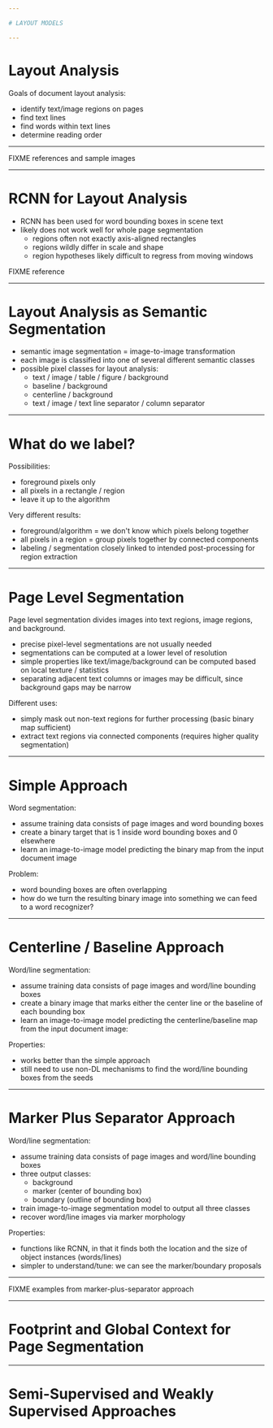 ```yaml
---

# LAYOUT MODELS

---
```


# Layout Analysis

Goals of document layout analysis:

- identify text/image regions on pages
- find text lines
- find words within text lines
- determine reading order

---

FIXME references and sample images

---

# RCNN for Layout Analysis

- RCNN has been used for word bounding boxes in scene text
- likely does not work well for whole page segmentation
  - regions often not exactly axis-aligned rectangles
  - regions wildly differ in scale and shape
  - region hypotheses likely difficult to regress from moving windows

FIXME reference

---

# Layout Analysis as Semantic Segmentation

- semantic image segmentation = image-to-image transformation
- each image is classified into one of several different semantic classes
- possible pixel classes for layout analysis:
  - text / image / table / figure / background
  - baseline / background
  - centerline / background
  - text / image / text line separator / column separator

---

# What do we label?

Possibilities:

- foreground pixels only
- all pixels in a rectangle / region
- leave it up to the algorithm

Very different results:

- foreground/algorithm = we don't know which pixels belong together
- all pixels in a region = group pixels together by connected components
- labeling / segmentation closely linked to intended post-processing for region extraction

---

# Page Level Segmentation

Page level segmentation divides images into text regions, image regions, and background.

- precise pixel-level segmentations are not usually needed
- segmentations can be computed at a lower level of resolution
- simple properties like text/image/background can be computed based on local texture / statistics
- separating adjacent text columns or images may be difficult, since background gaps may be narrow

Different uses:

- simply mask out non-text regions for further processing (basic binary map sufficient)
- extract text regions via connected components (requires higher quality segmentation)


---

# Simple Approach

Word segmentation:

- assume training data consists of page images and word bounding boxes
- create a binary target that is 1 inside word bounding boxes and 0 elsewhere
- learn an image-to-image model predicting the binary map from the input document image

Problem:

- word bounding boxes are often overlapping
- how do we turn the resulting binary image into something we can feed to a word recognizer?

---

# Centerline / Baseline Approach

Word/line segmentation:

- assume training data consists of page images and word/line bounding boxes
- create a binary image that marks either the center line or the baseline of each bounding box
- learn an image-to-image model predicting the centerline/baseline map from the input document image:

Properties:

- works better than the simple approach
- still need to use non-DL mechanisms to find the word/line bounding boxes from the seeds

---

# Marker Plus Separator Approach

Word/line segmentation:

- assume training data consists of page images and word/line bounding boxes
- three output classes:
  - background
  - marker (center of bounding box)
  - boundary (outline of bounding box)
- train image-to-image segmentation model to output all three classes
- recover word/line images via marker morphology

Properties:

- functions like RCNN, in that it finds both the location and the size of object instances (words/lines)
- simpler to understand/tune: we can see the marker/boundary proposals

---

FIXME examples from marker-plus-separator approach

---

# Footprint and Global Context for Page Segmentation

---

# Semi-Supervised and Weakly Supervised Approaches

